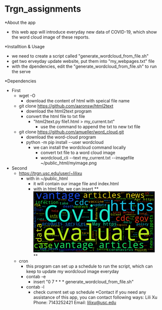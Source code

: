 # Trgn_assignments

*About the app
  * this web app will introduce everyday new data of COVID-19, which show the word cloud image of these reports.
  
*Installtion & Usage
  * we need to create a script called "generate_wordcloud_from_file.sh" 
  * get two erveyday update website, put them into "my_webpages.txt" file
  * with the dpendencies, edit the "generate_wordcloud_from_file.sh" to run the serve

*Dependencies
  * First
    * wget -O
      * download the content of html with speical file name
    * git clone https://github.com/aaronsw/html2text
      * download the html2text program
      * convert the html file to txt file
        * "html2text.py file1.html > my_current.txt"
          * use the command to append the txt to new txt file
    * git clone https://github.com/amueller/word_cloud.git
      * download the word-cloud program
      * python -m pip install --user wordcloud
        * we can install the wordcloud command locally
          * convert txt file to a word cloud image
          * wordcloud_cli --text my_current.txt --imagefile ~/public_html/myimage.png
  * Second
    * https://trgn.usc.edu/user/~lilixu
      * with in ~/public_html
        * it will contain our image file and index.html
        * with in html file, we can insert ** <img src="myimage.png"></img> **
    * cron 
      * this program can set up a schedule to run the script, which can keep to update my wordcloud image everyday 
      * contab -e
        * insert "0 7 * * * generate_wordcloud_from_file.sh"
      * contab -l
        * check current set up schedule
*Contact
  if you need any assistance of this app,
  you can contact following ways:
  Lili Xu
  Phone: 7143252421
  Email: lilixu@usc.edu
